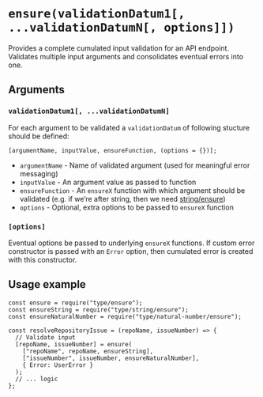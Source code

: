`ensure(validationDatum1[, ...validationDatumN[, options]])`
============================================================

Provides a complete cumulated input validation for an API endpoint. Validates multiple input arguments and consolidates eventual errors into one.

Arguments
---------

### `validationDatum1[, ...validationDatumN]`

For each argument to be validated a `validationDatum` of following stucture should be defined:

    [argumentName, inputValue, ensureFunction, (options = {})];

-   `argumentName` - Name of validated argument (used for meaningful error messaging)
-   `inputValue` - An argument value as passed to function
-   `ensureFunction` - An `ensureX` function with which argument should be validated (e.g. if we’re after string, then we need [string/ensure](string.md#stringensure))
-   `options` - Optional, extra options to be passed to `ensureX` function

### `[options]`

Eventual options be passed to underlying `ensureX` functions. If custom error constructor is passed with an `Error` option, then cumulated error is created with this constructor.

Usage example
-------------

    const ensure = require("type/ensure");
    const ensureString = require("type/string/ensure");
    const ensureNaturalNumber = require("type/natural-number/ensure");

    const resolveRepositoryIssue = (repoName, issueNumber) => {
      // Validate input
      [repoName, issueNumber] = ensure(
        ["repoName", repoName, ensureString],
        ["issueNumber", issueNumber, ensureNaturalNumber],
        { Error: UserError }
      );
      // ... logic
    };
